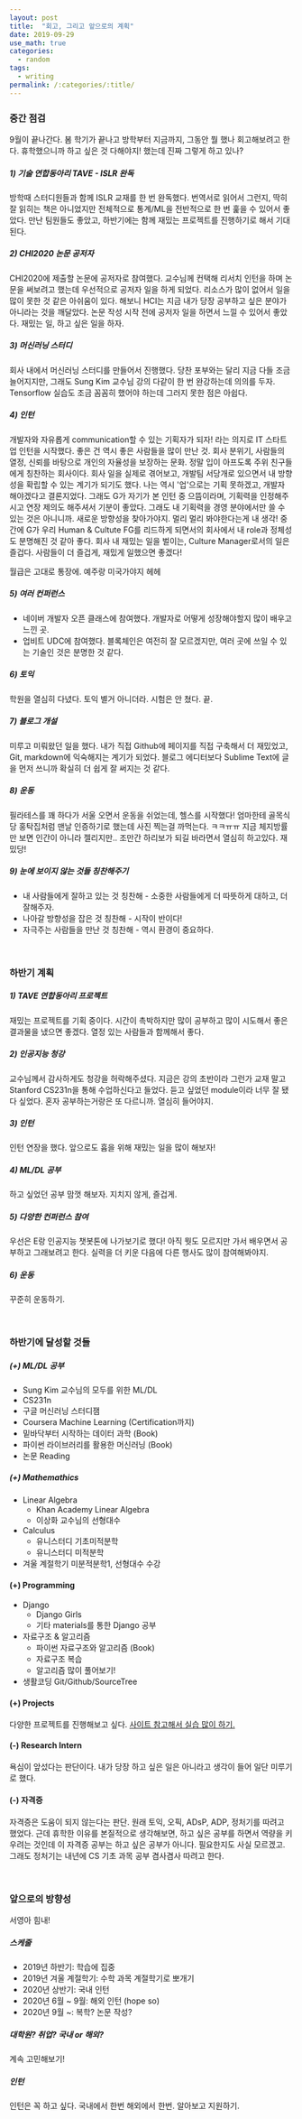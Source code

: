 ```yaml
---
layout: post
title:  "회고, 그리고 앞으로의 계획"
date: 2019-09-29
use_math: true
categories:
  - random
tags:
  - writing
permalink: /:categories/:title/
---
```


<!-- {% include adsense.html %} -->

### 중간 점검
9월이 끝나간다. 봄 학기가 끝나고 방학부터 지금까지, 그동안 뭘 했나 회고해보려고 한다. 휴학했으니까 하고 싶은 것 다해야지! 했는데 진짜 그렇게 하고 있나?

##### 1) 기술 연합동아리 TAVE - ISLR 완독
방학때 스터디원들과 함께 ISLR 교재를 한 번 완독했다. 번역서로 읽어서 그런지, 딱히 잘 읽히는 책은 아니었지만 전체적으로 통계/ML을 전반적으로 한 번 훑을 수 있어서 좋았다. 만난 팀원들도 좋았고, 하반기에는 함께 재밌는 프로젝트를 진행하기로 해서 기대된다.

##### 2) CHI2020 논문 공저자
CHI2020에 제출할 논문에 공저자로 참여했다. 교수님께 컨택해 리서치 인턴을 하며 논문을 써보려고 했는데 우선적으로 공저자 일을 하게 되었다. 리소스가 많이 없어서 일을 많이 못한 것 같은 아쉬움이 있다. 해보니 HCI는 지금 내가 당장 공부하고 싶은 분야가 아니라는 것을 깨달았다. 논문 작성 시작 전에 공저자 일을 하면서 느낄 수 있어서 좋았다. 재밌는 일, 하고 싶은 일을 하자.

##### 3) 머신러닝 스터디
회사 내에서 머신러닝 스터디를 만들어서 진행했다. 당찬 포부와는 달리 지금 다들 조금 늘어지지만, 그래도 Sung Kim 교수님 강의 다같이 한 번 완강하는데 의의를 두자. Tensorflow 실습도 조금 꼼꼼히 했어야 하는데 그러지 못한 점은 아쉽다.

##### 4) 인턴
개발자와 자유롭게 communication할 수 있는 기획자가 되자! 라는 의지로 IT 스타트업 인턴을 시작했다. 좋은 건 역시 좋은 사람들을 많이 만난 것. 회사 분위기, 사람들의 열정, 신뢰를 바탕으로 개인의 자율성을 보장하는 문화. 정말 입이 아프도록 주위 친구들에게 칭찬하는 회사이다. 회사 일을 실제로 겪어보고, 개발팀 서당개로 있으면서 내 방향성을 확립할 수 있는 계기가 되기도 했다. 나는 역시 '업'으로는 기획 못하겠고, 개발자 해야겠다고 결론지었다. 그래도 G가 자기가 본 인턴 중 으뜸이라며, 기획력을 인정해주시고 연장 제의도 해주셔서 기분이 좋았다. 그래도 내 기획력을 경영 분야에서만 쓸 수 있는 것은 아니니까. 새로운 방향성을 찾아가야지. 멀리 멀리 봐야한다는게 내 생각! 중간에 G가 우리 Human & Cultute FG를 리드하게 되면서의 회사에서 내 role과 정체성도 분명해진 것 같아 좋다. 회사 내 재밌는 일을 벌이는, Culture Manager로서의 일은 즐겁다. 사람들이 더 즐겁게, 재밌게 일했으면 좋겠다!

월급은 고대로 통장에. 예주랑 미국가야지 헤헤

##### 5) 여러 컨퍼런스
* 네이버 개발자 오픈 클래스에 참여했다. 개발자로 어떻게 성장해야할지 많이 배우고 느낀 곳.
* 업비트 UDC에 참여했다. 블록체인은 여전히 잘 모르겠지만, 여러 곳에 쓰일 수 있는 기술인 것은 분명한 것 같다.

##### 6) 토익
학원을 열심히 다녔다. 토익 별거 아니더라. 시험은 안 쳤다. 끝.

##### 7) 블로그 개설
미루고 미뤄왔던 일을 했다. 내가 직접 Github에 페이지를 직접 구축해서 더 재밌었고, Git, markdown에 익숙해지는 계기가 되었다. 블로그 에디터보다 Sublime Text에 글을 먼저 쓰니까 확실히 더 쉽게 잘 써지는 것 같다.

##### 8) 운동
필라테스를 꽤 하다가 서울 오면서 운동을 쉬었는데, 헬스를 시작했다! 엄마한테 골목식당 홍탁집처럼 맨날 인증하기로 했는데 사진 찍는걸 까먹는다. ㅋㅋㅠㅠ 지금 체지방률만 보면 인간이 아니라 젤리지만.. 조만간 하리보가 되길 바라면서 열심히 하고있다. 재밌당!

##### 9) 눈에 보이지 않는 것들 칭찬해주기
* 내 사람들에게 잘하고 있는 것 칭찬해 - 소중한 사람들에게 더 따뜻하게 대하고, 더 잘해주자.
* 나아갈 방향성을 잡은 것 칭찬해 - 시작이 반이다!
* 자극주는 사람들을 만난 것 칭찬해 - 역시 환경이 중요하다.

<br/>

### 하반기 계획
##### 1) TAVE 연합동아리 프로젝트
재밌는 프로젝트를 기획 중이다. 시간이 촉박하지만 많이 공부하고 많이 시도해서 좋은 결과물을 냈으면 좋겠다. 열정 있는 사람들과 함께해서 좋다.

##### 2) 인공지능 청강
교수님께서 감사하게도 청강을 허락해주셨다. 지금은 강의 초반이라 그런가 교재 말고 Stanford CS231n을 통해 수업하신다고 들었다. 듣고 싶었던 module이라 너무 잘 됐다 싶었다. 혼자 공부하는거랑은 또 다르니까. 열심히 들어야지.

##### 3) 인턴
인턴 연장을 했다. 앞으로도 흄을 위해 재밌는 일을 많이 해보자!

##### 4) ML/DL 공부
하고 싶었던 공부 맘껏 해보자. 지치지 않게, 즐겁게.

##### 5) 다양한 컨퍼런스 참여
우선은 E랑 인공지능 챗봇톤에 나가보기로 했다! 아직 뭣도 모르지만 가서 배우면서 공부하고 그래보려고 한다. 실력을 더 키운 다음에 다른 행사도 많이 참여해봐야지.

##### 6) 운동
꾸준히 운동하기.

<br/>

### 하반기에 달성할 것들

##### (+) ML/DL 공부
* Sung Kim 교수님의 모두를 위한 ML/DL
* CS231n
* 구글 머신러닝 스터디잼
* Coursera Machine Learning (Certification까지)
* 밑바닥부터 시작하는 데이터 과학 (Book)
* 파이썬 라이브러리를 활용한 머신러닝 (Book)
* 논문 Reading

##### (+) Mathemathics
* Linear Algebra
    * Khan Academy Linear Algebra
    * 이상화 교수님의 선형대수
* Calculus
    * 유니스터디 기초미적분학
    * 유니스터디 미적분학
* 겨울 계절학기 미분적분학1, 선형대수 수강

#### (+) Programming
* Django
    * Django Girls
    * 기타 materials를 통한 Django 공부
* 자료구조 & 알고리즘
    * 파이썬 자료구조와 알고리즘 (Book)
    * 자료구조 복습
    * 알고리즘 많이 풀어보기!
* 생활코딩 Git/Github/SourceTree

#### (+) Projects
다양한 프로젝트를 진행해보고 싶다. [사이트 참고해서 실습 많이 하기.](https://bit.ly/2vFhcBi)

#### (-) Research Intern
욕심이 앞섰다는 판단이다. 내가 당장 하고 싶은 일은 아니라고 생각이 들어 일단 미루기로 했다.

#### (-) 자격증
자격증은 도움이 되지 않는다는 판단. 원래 토익, 오픽, ADsP, ADP, 정처기를 따려고 했었다. 근데 휴학한 이유를 본질적으로 생각해보면, 하고 싶은 공부를 하면서 역량을 키우려는 것인데 이 자격증 공부는 하고 싶은 공부가 아니다. 필요한지도 사실 모르겠고. 그래도 정처기는 내년에 CS 기초 과목 공부 겸사겸사 따려고 한다.

<br/>

### 앞으로의 방향성
서영아 힘내!

##### 스케줄
* 2019년 하반기: 학습에 집중
* 2019년 겨울 계절학기: 수학 과목 계절학기로 뽀개기
* 2020년 상반기: 국내 인턴
* 2020년 6월 ~ 9월: 해외 인턴 (hope so)
* 2020년 9월 ~: 복학? 논문 작성?

##### 대학원? 취업? 국내 or 해외?
계속 고민해보기!

##### 인턴
인턴은 꼭 하고 싶다. 국내에서 한번 해외에서 한번. 알아보고 지원하기.
